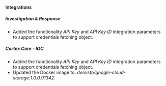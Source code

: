 
#### Integrations

##### Investigation & Response

- Added the functionality *API Key* and *API Key ID* integration parameters to support credentials fetching object.

##### Cortex Core - IOC

- Added the functionality *API Key* and *API Key ID* integration parameters to support credentials fetching object.
- Updated the Docker image to: *demisto/google-cloud-storage:1.0.0.91342*.